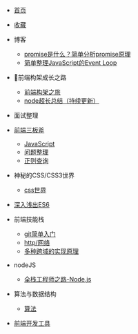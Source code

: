 * [首页](/README.md)
* [收藏](/guide)

* 博客 
    * [promise是什么？简单分析promise原理](/post/promise)
    * [简单整理JavaScript的Event Loop](/post/EventLoop)
  
* 前端构架成长之路
    * [前端构架之旅](/zhufeng/)
    * [node超长总结（持续更新）](/zhufeng/1.node/note)
  
* 面试整理
  
* [前端三板斧](/base/)
    * [JavaScript](/base/javascript)
    * [问题整理](/base/more)
    * [正则查询](/base/zhengze)
  
* 神秘的CSS/CSS3世界
    * [css世界](/css/)
  
* [深入浅出ES6](/es6/)

* 前端技能栈
    * [git简单入门](/skills/001)
    * [http/网络](/skills/002)
    * [多种跨域的实现原理](/skills/003)
  
* nodeJS
    * [全栈工程师之路-Node.js](/node/)

* 算法与数据结构
    * [算法](/leetcode/)
  
* [前端开发工具](/tools/)
